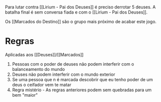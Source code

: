 
Para lutar contra [[Lirium - Pai dos Deuses]] é preciso derrotar 5 deuses.
A batalha final é sem conversa fiada e com o [[Lirium - Pai dos Deuses]].

Os [[Marcados do Destino]] são o grupo mais próximo de acabar este jogo.
# Regras
Aplicadas aos [[Deuses]]/[[Marcados]]
 1. Pessoas com o poder de deuses não podem interferir com o balanceamento do mundo
 2. Deuses não podem interferir com o mundo exterior
 3. Se uma pessoa que n é marcada descobrir que eu tenho poder de um deus o ceifador vem te matar
 4. Regra mistério - As regras anteriores podem sem quebradas para um bem "maior"